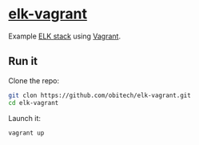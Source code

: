 # [elk-vagrant](https://github.com/obitech/elk-vagrant)

Example [ELK stack](https://github.com/obitech/elk-vagrant)
using [Vagrant](https://vagrantup.com).

## Run it

Clone the repo:

```bash
git clon https://github.com/obitech/elk-vagrant.git
cd elk-vagrant
```

Launch it:

```bash
vagrant up
```
